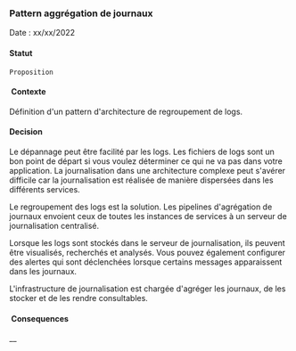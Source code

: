 ### Pattern aggrégation de journaux

Date : xx/xx/2022

#### Statut

    Proposition

####  Contexte

Définition d'un pattern d'architecture de regroupement de logs.

#### Decision

Le dépannage peut être facilité par les logs. Les fichiers de logs sont un bon point de départ si vous voulez déterminer ce qui ne va pas dans votre application. La journalisation dans une architecture complexe peut s'avérer difficile car la journalisation est réalisée de manière dispersées  dans les différents services.
    
Le regroupement des logs est la solution. Les pipelines d'agrégation de journaux envoient ceux de toutes les instances de services à un serveur de journalisation centralisé. 
    
Lorsque les logs sont stockés dans le serveur de journalisation, ils peuvent être visualisés, recherchés et analysés. Vous pouvez également configurer des alertes qui sont déclenchées lorsque certains messages apparaissent dans les journaux.
    
L'infrastructure de journalisation est chargée d'agréger les journaux, de les stocker et de les rendre consultables.

####  Consequences

__
